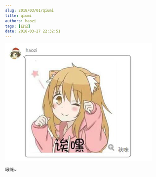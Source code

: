```yaml
---
slug: 2018/03/01/qiumi
title: qiumi
authors: haozi
tags: [日记]
date: 2018-03-27 22:32:51
---
```

![这是一张卖萌的图片](./qiumi/qiumi.jpg)

啾咪~



<!--truncate-->
